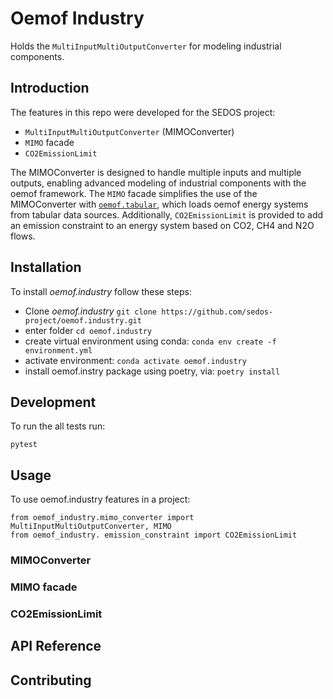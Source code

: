 
# Oemof Industry

Holds the `MultiInputMultiOutputConverter` for modeling industrial components.

## Introduction

The features in this repo were developed for the SEDOS project:

* `MultiInputMultiOutputConverter` (MIMOConverter)
* `MIMO` facade
* `CO2EmissionLimit`

The MIMOConverter is designed to handle multiple inputs and multiple outputs, enabling advanced modeling of
industrial components with the oemof framework.
The `MIMO` facade simplifies the use of the MIMOConverter with [`oemof.tabular`](https://github.com/oemof/oemof-tabular), which loads oemof energy systems from tabular data sources.
Additionally, `CO2EmissionLimit` is provided to add an emission constraint to an energy system based on CO2, CH4 and N2O flows.

## Installation
To install *oemof.industry* follow these steps:

* Clone *oemof.industry*  `git clone https://github.com/sedos-project/oemof.industry.git`
* enter folder `cd oemof.industry`
* create virtual environment using conda: `conda env create -f environment.yml`
* activate environment: `conda activate oemof.industry`
* install oemof.instry package using poetry, via: `poetry install`

## Development

To run the all tests run:

    pytest

## Usage
To use oemof.industry features in a project:

    from oemof_industry.mimo_converter import MultiInputMultiOutputConverter, MIMO
    from oemof_industry. emission_constraint import CO2EmissionLimit

### MIMOConverter


### MIMO facade


### CO2EmissionLimit

## API Reference

## Contributing
